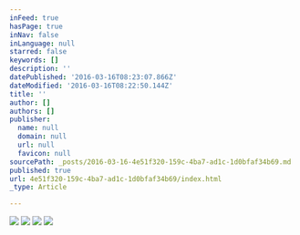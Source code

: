 ```yaml
---
inFeed: true
hasPage: true
inNav: false
inLanguage: null
starred: false
keywords: []
description: ''
datePublished: '2016-03-16T08:23:07.866Z'
dateModified: '2016-03-16T08:22:50.144Z'
title: ''
author: []
authors: []
publisher:
  name: null
  domain: null
  url: null
  favicon: null
sourcePath: _posts/2016-03-16-4e51f320-159c-4ba7-ad1c-1d0bfaf34b69.md
published: true
url: 4e51f320-159c-4ba7-ad1c-1d0bfaf34b69/index.html
_type: Article

---
```

![](https://the-grid-user-content.s3-us-west-2.amazonaws.com/d97f4f76-b9e1-4bd8-8a57-2fff8dc60c87.jpg)
![](https://the-grid-user-content.s3-us-west-2.amazonaws.com/e24bc660-9bdf-4edc-a3e2-00fca99185e2.jpg)
![](https://the-grid-user-content.s3-us-west-2.amazonaws.com/e8d2439a-c444-458d-885b-3d7b18645392.jpg)
![](https://the-grid-user-content.s3-us-west-2.amazonaws.com/ba39f54d-19ae-4fbe-bb41-122a13a19388.jpg)